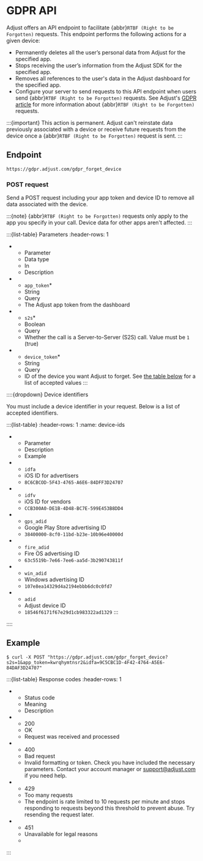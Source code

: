 # GDPR API

Adjust offers an API endpoint to facilitate {abbr}`RTBF (Right to be Forgotten)` requests. This endpoint performs the following actions for a given device:

* Permanently deletes all the user’s personal data from Adjust for the specified app.
* Stops receiving the user’s information from the Adjust SDK for the specified app.
* Removes all references to the user's data in the Adjust dashboard for the specified app.
* Configure your server to send requests to this API endpoint when users send {abbr}`RTBF (Right to be Forgotten)` requests. See Adjust's [GDPR article](https://help.adjust.com/en/article/gdpr) for more information about {abbr}`RTBF (Right to be Forgotten)` requests.

:::{important}
This action is permanent. Adjust can't reinstate data previously associated with a device or receive future requests from the device once a {abbr}`RTBF (Right to be Forgotten)` request is sent.
:::

## Endpoint

```text
https://gdpr.adjust.com/gdpr_forget_device
```

### POST request

Send a POST request including your app token and device ID to remove all data associated with the device.

:::{note}
{abbr}`RTBF (Right to be Forgotten)` requests only apply to the app you specify in your call. Device data for other apps aren't affected.
:::

:::{list-table} Parameters
:header-rows: 1

* - Parameter
   - Data type
   - In
   - Description
* - `app_token`*
   - String
   - Query
   - The Adjust app token from the dashboard
* - `s2s`*
   - Boolean
   - Query
   - Whether the call is a Server-to-Server (S2S) call. Value must be `1` (true)
* - `device_token`*
   - String
   - Query
   - ID of the device you want Adjust to forget. See [the table below](#device-ids) for a list of accepted values
:::

::::{dropdown} Device identifiers

You must include a device identifier in your request. Below is a list of accepted identifiers.

:::{list-table}
:header-rows: 1
:name: device-ids

* -  Parameter
   -  Description
   -  Example
* -  `idfa`
   - iOS ID for advertisers
   - `8C6CBCOD-5F43-4765-A6E6-84DFF3D24707`
* - `idfv`
   - iOS ID for vendors
   - `CCB300A0-DE1B-4D48-BC7E-599E453B8DD4`
* - `gps_adid`
   - Google Play Store advertising ID
   - `38400000-8cf0-11bd-b23e-10b96e40000d`
* - `fire_adid`
   - Fire OS advertising ID
   - `63c5519b-7e66-7ee6-aa5d-3b290743811f`
* - `win_adid`
   - Windows advertising ID
   - `107e8ea14329d4a2194ebbb6dc0c0fd7`
* - `adid`
   - Adjust device ID
   - `18546f6171f67e29d1cb983322ad1329`
:::

::::

## Example

```console
$ curl -X POST "https://gdpr.adjust.com/gdpr_forget_device?s2s=1&app_token=kwrqhymtnsr2&idfa=9C5CBC1D-4F42-4764-A5E6-84DAF3D24707"
```

:::{list-table} Response codes
:header-rows: 1

* - Status code
   - Meaning
   - Description
* - 200
   - OK
   - Request was received and processed
* - 400
   - Bad request
   - Invalid formatting or token. Check you have included the necessary parameters. Contact your account manager or <support@adjust.com> if you need help.
* - 429
   - Too many requests
   - The endpoint is rate limited to 10 requests per minute and stops responding to requests beyond this threshold to prevent abuse. Try resending the request later.
* - 451
   - Unavailable for legal reasons
   - 
:::

